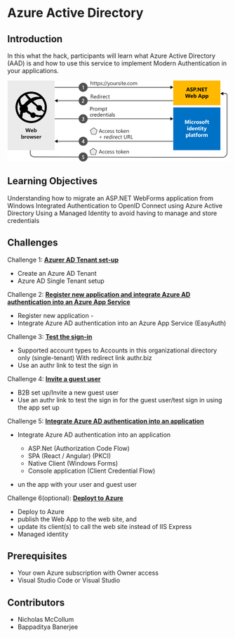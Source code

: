 # Azure Active Directory

## Introduction

In this what the hack, participants will learn what Azure Active Directory (AAD) is and how to use this service to implement Modern Authentication in your applications.


![Azure AD Overview](./Images/aspnetwebapp-intro.svg)
## Learning Objectives

Understanding how to migrate an ASP.NET WebForms application from Windows Integrated Authentication to OpenID Connect using Azure Active Directory
Using a Managed Identity to avoid having to manage and store credentials


## Challenges

Challenge 1: **[Azurer AD Tenant set-up](Student/00-tenant-setup.md)**

- Create an Azure AD Tenant
- Azure AD  Single Tenant setup

Challenge 2: **[Register new application and integrate Azure AD authentication into an Azure App Service](Student/01-register-app.md)**

- Register new application  -
- Integrate Azure AD authentication into an Azure App Service (EasyAuth)

Challenge 3: **[Test the sign-in](Student/02-test-sign-in)**

- Supported account types to Accounts in this organizational directory only (single-tenant) With redirect link authr.biz 
- Use an authr link to test the sign in

Challenge 4: **[Invite a guest user](Student/03-invite-guest.md)**

- B2B set up/Invite a new guest user
- Use an authr link to test the sign in  for the guest user/test sign in using the app set up

Challenge 5: **[Integrate Azure AD authentication into an application](Student/04-integrate-app.md)**

- Integrate Azure AD authentication into an application
    - ASP.Net (Authorization Code Flow)
    - SPA (React / Angular) (PKCI)
    - Native Client (Windows Forms)
    - Console application (Client Credential Flow)

- un the app with your user and guest user 

Challenge 6(optional): **[Deployt to Azure](Student/05-deploy-to-azure.md)**

- Deploy to Azure
- publish the Web App  to the web site, and
- update its client(s) to call the web site instead of IIS Express
- Managed identity


## Prerequisites

- Your own Azure subscription with Owner access
- Visual Studio Code or Visual Studio


## Contributors

- Nicholas McCollum
- Bappaditya Banerjee

